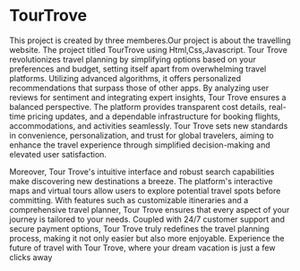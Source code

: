 # TourTrove
This project is created by three memberes.Our project is about the travelling website.
The project titled TourTrove using Html,Css,Javascript.
Tour Trove revolutionizes travel planning by simplifying options based on your preferences and budget, setting itself apart from overwhelming travel platforms. Utilizing advanced algorithms, it offers personalized recommendations that surpass those of other apps. By analyzing user reviews for sentiment and integrating expert insights, Tour Trove ensures a balanced perspective. The platform provides transparent cost details, real-time pricing updates, and a dependable infrastructure for booking flights, accommodations, and activities seamlessly. Tour Trove sets new standards in convenience, personalization, and trust for global travelers, aiming to enhance the travel experience through simplified decision-making and elevated user satisfaction.

Moreover, Tour Trove's intuitive interface and robust search capabilities make discovering new destinations a breeze. The platform's interactive maps and virtual tours allow users to explore potential travel spots before committing. With features such as customizable itineraries and a comprehensive travel planner, Tour Trove ensures that every aspect of your journey is tailored to your needs. Coupled with 24/7 customer support and secure payment options, Tour Trove truly redefines the travel planning process, making it not only easier but also more enjoyable. Experience the future of travel with Tour Trove, where your dream vacation is just a few clicks away
